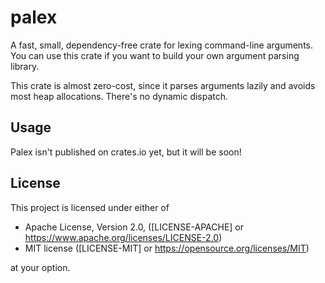 # palex

A fast, small, dependency-free crate for lexing command-line arguments. You
can use this crate if you want to build your own argument parsing library.

This crate is almost zero-cost, since it parses arguments lazily and avoids
most heap allocations. There's no dynamic dispatch.

## Usage

Palex isn't published on crates.io yet, but it will be soon!

## License

This project is licensed under either of

* Apache License, Version 2.0, ([LICENSE-APACHE] or <https://www.apache.org/licenses/LICENSE-2.0>)
* MIT license ([LICENSE-MIT] or <https://opensource.org/licenses/MIT>)

at your option.
